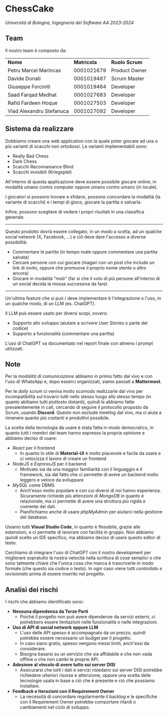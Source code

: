 # ChessCake

*Università di Bologna, Ingegneria del Software AA 2023-2024*


## Team

Il nostro team è composto da:

<table>
    <tr>
        <td><b>Nome</b></td>
        <td><b>Matricola</b></td>
        <td><b>Ruolo Scrum</b></td>
    </tr>
    <tr>
        <td>Petru Marcel Marincas</td>
        <td>0001021679</td>
        <td>Product Owner</td>
    </tr>
    <tr>
        <td>Davide Donati</td>
        <td>0001019487</td>
        <td>Scrum Master</td>
    </tr>
    <tr>
        <td>Giuseppe Forciniti</td>
        <td>0001019464</td>
        <td>Developer</td>
    </tr>
    <tr>
        <td>Saad Farqad Medhat</td>
        <td>0001027683</td>
        <td>Developer</td>
    </tr>
    <tr>
        <td>Rafid Fardeen Hoque</td>
        <td>0001027503</td>
        <td>Developer</td>
    </tr>
    <tr>
        <td>Vlad Alexandru Stefanuca</td>
        <td>0001027092</td>
        <td>Developer</td>
    </tr>
</table>

## Sistema da realizzare

<!--- Dobbiamo descrivere il sistema che dobbiamo realizzare in poche parole, in modo da far capire che abbiamo capito -->

Dobbiamo creare una web application con la quale poter giocare ad una o più varianti di scacchi non ortodossi. Le varianti implementabili sono:
- Really Bad Chess
- Dark Chess
- Scacchi Reconnaisance Blind
- Scacchi invisibili (Kriegspiel)

All'interno di questa applicazione deve essere possibile giocare online, in modalità umano contro computer oppure  umano contro umano (in locale).

I giocatori si possono trovare e sfidarsi, possono concordare la modalità (la variante di scacchi) e i tempi di gioco, giocare la partita e salvarla.

Infine, possono scegliere di vedere i propri risultati in una classifica generale.

---

Questo prodotto dovrà essere collegato, in un modo a scelta, ad un qualche social network (X, Facebook, ...) e ciò deve dare l'accesso a diverse possibilità:
- Commentare le partite (in tempo reale oppure commentare una partita salvata)
- Cercare persone con cui giocare (magari con un post che include un link di invito, oppure che promuove il proprio nome utente o altro ancora)
- Giocare in modalità "mob" (far sì che il voto di più persone all'interno di un social decida la mossa successiva da fare)

---

Un'ultima feature che si può / deve implementare è l'integrazione o l'uso, in un qualche modo, di un LLM (es. ChatGPT).

Il LLM può essere usato per diversi scopi, ovvero:
- Supporto allo sviluppo (aiutare a scrivere User Stories o parte del codice)
- Supporto a funzionalità (commentare una partita)

L'uso di ChatGPT va documentato nel report finale con almeno i prompt utilizzati.

## Note

Per la *modalità di comunicazione* abbiamo in primis fatto dal vivo e con l'uso di WhatsApp e, dopo esserci organizzati, siamo passati a **Mattermost**.

Per le *daily scrum* ci veniva molto scomodo realizzarle dal vivo per incompatibilità sul trovarci tutti nello stesso luogo allo stesso tempo (in quanto abitiamo  tutti piuttosto distanti), quindi le abbiamo fatte prevalentemente in call, cercando di seguire il protocollo proposto da Scrum, usando **Discord**. Questo non esclude meeting dal vivo, ma ci aiuta a rimanere quanto più costanti e produttivi possibile.

La scelta della tecnologia da usare è stata fatta in modo democratico, in quanto tutti i membri del team hanno espresso la propria opinione e abbiamo deciso di usare:
- *React* per il frontend
  - In quanto lo stile di **Material-UI** è molto piacevole e facile da usare e ci velocizza il lavoro di creare un frontend
- *NodeJS* e *ExpressJS* per il backend
  - Motivato sia da una maggior familiarità con il linguaggio e il framework, sia dal fatto che ci permette di avere un backend molto leggero e veloce da sviluppare
- *MySQL* come DBMS
  - Anch'esso molto popolare e con cui diversi di noi hanno esperienza. Sicuramente richiede più attenzioni di *MongoDB* in quanto è relazionale, ma ci permette di avere una struttura più rigida e coerente dei dati.
  - Pianifichiamo anche di usare *phpMyAdmin* per aiutarci nella gestione del database.

Usiamo tutti **Visual Studio Code**, in quanto è flessibile, grazie alle estensioni, e ci permette di lavorare con facilità in gruppo. Non abbiamo quindi scelto un IDE specifico, ma abbiamo deciso di usare questo editor di testo.

Cerchiamo di integrare l'uso di ChatGPT con il nostro development per migliorare sopratutto la nostra velocità nella scrittura di cose semplici o che sono talmente chiare che l'unica cosa che manca è trascriverle in modo formale (che questo sia codice o testo). In ogni caso viene tutti *controllato e revisionato* prima di essere inserito nel progetto.

## Analisi dei rischi

I rischi che abbiamo identificato sono:
- **Nessuna dipendenza da Terze Parti**
  - Poiché il progetto non può avere dipendenze da servizi esterni, ci potrebbero essere limitazioni nelle funzionalità o nelle integrazioni.
- **Uso di API di social network oppure LLM**
  - L'uso delle API spesso è accompagnato da un prezzo, quindi potrebbe essere necessario un budget per il progetto.
  - In caso siano gratis, spesso vengono messi limiti, anch'essi da considerare.
  - Bisogna basarsi su un servizio che sia affidabile e che non vada offline o che non cambi le proprie API.
- **Adesione al vincolo di avere tutto sui server DISI**
  - Assicurarsi che tutti i dati e servizi risiedano sui server DISI potrebbe richiedere ulteriori risorse e attenzione, oppure una scelta delle tecnologie usata in base a ciò che è presente e ciò che possiamo installare.
- **Feedback e Iterazioni con il Requirement Owner**
  - La necessità di concordare regolarmente il backlog e le specifiche con il Requirement Owner potrebbe comportare ritardi o cambiamenti nel ciclo di sviluppo.